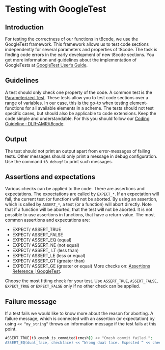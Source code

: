 # Testing with GoogleTest

## Introduction
For testing the correctness of our functions in t8code, we use the GoogleTest framework. This framework allows us to test code sections independently for several parameters and properties of t8code. The task is finding code errors in the early development of new t8code sections. You get more information and guidelines about the implementation of GoogleTests at [GoogleTest User’s Guide](https://google.github.io/googletest/).

## Guidelines
A test should only check one property of the code. A common test is the [Parameterized Test](https://google.github.io/googletest/advanced.html#value-parameterized-tests). These tests allow you to test code sections over a range of variables. In our case, this is the go-to when testing element-functions for all available elements in a scheme. 
The tests should not test specific cases, but should also be applicable to code extensions.
Keep the code simple and understandable. For this you should follow our [Coding Guideline · DLR-AMR/t8code](https://github.com/DLR-AMR/t8code/wiki/Coding-Guideline).

## Output
The test should not print an output apart from error-messages of failing tests. Other messages should only print a message in debug configuration. Use the command `t8_debugf` to print such messages.

## Assertions and expectations 
Various checks can be applied to the code. There are assertions and expectations. The expectations are called by `EXPECT_*`. If an expectation will fail, the current test (or function) will not be aborted. 
By using an assertion, which is called by `ASSERT_*`, a test (or a function) will abort directly. Note that if a function will be aborted, that the test will not be aborted. It is not possible to use assertions in functions, that have a return value. 
The most common assertions and expectations are:
* EXPECT/ ASSERT_TRUE
* EXPECT/ ASSERT_FALSE
* EXPECT/ ASSERT_EQ		(equal)
* EXPECT/ ASSERT_NE		(not equal)
* EXPECT/ ASSERT_ LT		(less than)
* EXPECT/ ASSERT_LE		(less or equal)
* EXPECT/ ASSERT_GT		(greater than)
* EXPECT/ ASSERT_GE		(greater or equal)
More checks on: [Assertions Reference | GoogleTest](https://google.github.io/googletest/reference/assertions.html).

Choose the most fitting check for your test. Use `ASSERT_TRUE`, `ASSERT_FALSE`, `EXPECT_TRUE` or `EXPECT_FALSE` only if no other check can be applied.

## Failure message
If a test fails we would like to know more about the reason for aborting. A failure message, which is connected with an assertion (or expectation) by using `<< “my_string”` throws an information message if the test fails at this point. 
```bash
ASSERT_TRUE(t8_cmesh_is_commited(cmesh)) << "Cmesh commit failed.";
ASSERT_EQ(dual_face, checkface) << “Wrong dual face. Expected “ << checkface << “ got ” << dual_face;
```



